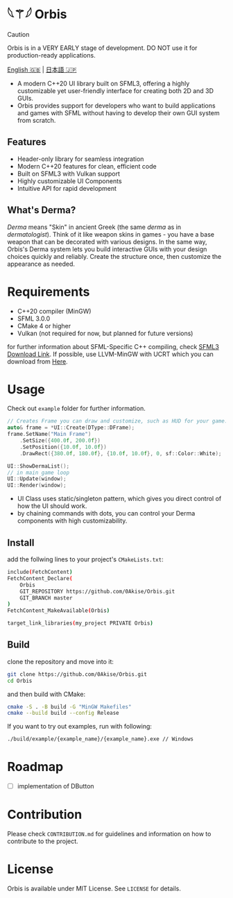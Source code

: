 # 𓆩⚚𓆪 Orbis
> [!CAUTION]
> Orbis is in a VERY EARLY stage of development. DO NOT use it for production-ready applications.

<ins>[English 🇬🇧](https://github.com/0Akise/Orbis/blob/master/README.md)</ins> | [日本語 🇯🇵](https://github.com/0Akise/Orbis/blob/master/README_JP.md)

- A modern C++20 UI library built on SFML3, offering a highly customizable yet user-friendly interface for creating both 2D and 3D GUIs.
- Orbis provides support for developers who want to build applications and games with SFML without having to develop their own GUI system from scratch.

## Features
- Header-only library for seamless integration
- Modern C++20 features for clean, efficient code
- Built on SFML3 with Vulkan support
- Highly customizable UI Components
- Intuitive API for rapid development

## What's Derma?
_Derma_ means "Skin" in ancient Greek (the same _derma_ as in _dermatologist_). Think of it like weapon skins in games - you have a base weapon that can be decorated with various designs.
In the same way, Orbis's Derma system lets you build interactive GUIs with your design choices quickly and reliably. Create the structure once, then customize the appearance as needed.

# Requirements
- C++20 compiler (MinGW)
- SFML 3.0.0
- CMake 4 or higher
- Vulkan (not required for now, but planned for future versions)

for further information about SFML-Specific C++ compiling, check [SFML3 Download Link](https://www.sfml-dev.org/download/sfml/3.0.0/).
If possible, use LLVM-MinGW with UCRT which you can download from [Here](https://github.com/mstorsjo/llvm-mingw/releases).

# Usage
Check out `example` folder for further information.
```cpp
// Creates Frame you can draw and customize, such as HUD for your game.
auto& frame = *UI::Create(DType::DFrame);
frame.SetName("Main Frame")
    .SetSize({400.0f, 200.0f})
    .SetPosition({10.0f, 10.0f})
    .DrawRect({380.0f, 180.0f}, {10.0f, 10.0f}, 0, sf::Color::White);

UI::ShowDermaList();
// in main game loop
UI::Update(window);
UI::Render(window);
```
- UI Class uses static/singleton pattern, which gives you direct control of how the UI should work.
- by chaining commands with dots, you can control your Derma components with high customizability.

## Install
add the follwing lines to your project's `CMakeLists.txt`:
```bash
include(FetchContent)
FetchContent_Declare(
    Orbis
    GIT_REPOSITORY https://github.com/0Akise/Orbis.git
    GIT_BRANCH master
)
FetchContent_MakeAvailable(Orbis)

target_link_libraries(my_project PRIVATE Orbis)
```

## Build
clone the repository and move into it:
```bash
git clone https://github.com/0Akise/Orbis.git
cd Orbis
```

and then build with CMake:
```bash
cmake -S . -B build -G "MinGW Makefiles"
cmake --build build --config Release
```

If you want to try out examples, run with following:
```bash
./build/example/{example_name}/{example_name}.exe // Windows
```

# Roadmap
- [ ] implementation of DButton

# Contribution
Please check `CONTRIBUTION.md` for guidelines and information on how to contribute to the project.

# License
Orbis is available under MIT License. See `LICENSE` for details.
